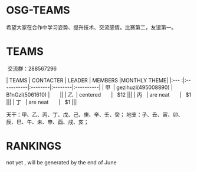 # OSG-TEAMS
希望大家在合作中学习姿势、提升技术、交流感情。比赛第二，友谊第一。


# TEAMS

  交流群：288567296

| TEAMS | CONTACTER  | LEADER | MEMBERS |MONTHLY THEME|
|:--- :|:-----------|:--------|:--------|:----------|
| 甲    | gezihuzi(495008890) | B1nGzl(5061610) |        ||
| 乙   | centered        |   $12 |||
| 丙   | are neat        |    $1 |||
| 丁   | are neat        |    $1 |||


天干：甲、乙、丙、丁、戊、己、庚、辛、壬、癸；
地支：子、丑、寅、卯、辰、巳、午、未、申、酉、戌、亥；

# RANKINGS

not yet , will be generated by the end of June 
